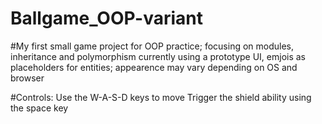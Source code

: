 # Ballgame_OOP-variant
#My first small game project for OOP practice; focusing on modules, inheritance and polymorphism
currently using a prototype UI, emjois as placeholders for entities; appearence may vary depending on OS and browser

#Controls:
Use the W-A-S-D keys to move
Trigger the shield ability using the space key